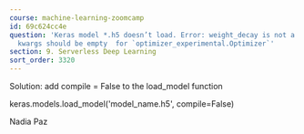 ```yaml
---
course: machine-learning-zoomcamp
id: 69c624cc4e
question: 'Keras model *.h5 doesn’t load. Error: weight_decay is not a valid argument,
  kwargs should be empty  for `optimizer_experimental.Optimizer`'
section: 9. Serverless Deep Learning
sort_order: 3320
---
```


Solution: add compile = False to the load_model function

keras.models.load_model('model_name.h5', compile=False)

Nadia Paz

